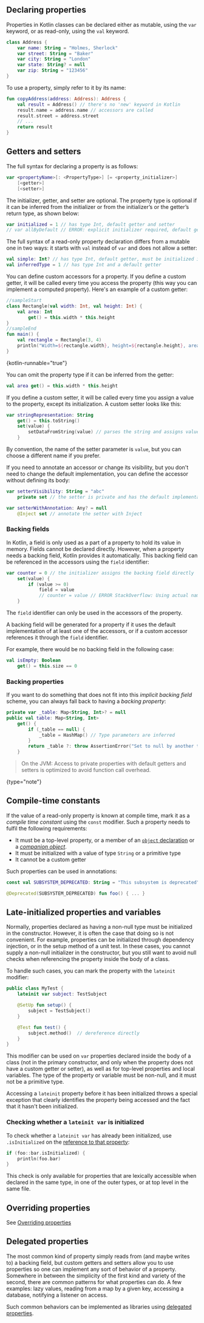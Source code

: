 [//]: # (title: Properties)

## Declaring properties

Properties in Kotlin classes can be declared either as mutable, using the `var` keyword, or as read-only, using the `val` keyword.

```kotlin
class Address {
    var name: String = "Holmes, Sherlock"
    var street: String = "Baker"
    var city: String = "London"
    var state: String? = null
    var zip: String = "123456"
}
```

To use a property, simply refer to it by its name:

```kotlin
fun copyAddress(address: Address): Address {
    val result = Address() // there's no 'new' keyword in Kotlin
    result.name = address.name // accessors are called
    result.street = address.street
    // ...
    return result
}
```

## Getters and setters

The full syntax for declaring a property is as follows:

```kotlin
var <propertyName>[: <PropertyType>] [= <property_initializer>]
    [<getter>]
    [<setter>]
```

The initializer, getter, and setter are optional. The property type is optional if it can be inferred from the initializer
or from the initializer’s or the getter’s return type, as shown below:

```kotlin
var initialized = 1 // has type Int, default getter and setter
// var allByDefault // ERROR: explicit initializer required, default getter and setter implied
```

The full syntax of a read-only property declaration differs from a mutable one in two ways: it starts with `val` instead
of `var` and does not allow a setter:

```kotlin
val simple: Int? // has type Int, default getter, must be initialized in constructor
val inferredType = 1 // has type Int and a default getter
```

You can define custom accessors for a property. If you define a custom getter, it will be called every time you access
the property (this way you can implement a computed property). Here's an example of a custom getter:

```kotlin
//sampleStart
class Rectangle(val width: Int, val height: Int) {
    val area: Int
        get() = this.width * this.height
}
//sampleEnd
fun main() {
    val rectangle = Rectangle(3, 4)
    println("Width=${rectangle.width}, height=${rectangle.height}, area=${rectangle.area}")
}
```
{kotlin-runnable="true"}

You can omit the property type if it can be inferred from the getter:

```kotlin
val area get() = this.width * this.height
```

If you define a custom setter, it will be called every time you assign a value to the property, except its initialization.
A custom setter looks like this:

```kotlin
var stringRepresentation: String
    get() = this.toString()
    set(value) {
        setDataFromString(value) // parses the string and assigns values to other properties
    }
```

By convention, the name of the setter parameter is `value`, but you can choose a different name if you prefer.

If you need to annotate an accessor or change its visibility, but you don't need to change the default implementation,
you can define the accessor without defining its body:

```kotlin
var setterVisibility: String = "abc"
    private set // the setter is private and has the default implementation

var setterWithAnnotation: Any? = null
    @Inject set // annotate the setter with Inject
```

### Backing fields

In Kotlin, a field is only used as a part of a property to hold its value in memory. Fields cannot be declared directly.
However, when a property needs a backing field, Kotlin provides it automatically. This backing field can be referenced in
the accessors using the `field` identifier:

```kotlin
var counter = 0 // the initializer assigns the backing field directly
    set(value) {
        if (value >= 0)
            field = value
            // counter = value // ERROR StackOverflow: Using actual name 'counter' would make setter recursive
    }
```

The `field` identifier can only be used in the accessors of the property.

A backing field will be generated for a property if it uses the default implementation of at least one of the accessors,
or if a custom accessor references it through the `field` identifier.

For example, there would be no backing field in the following case:

```kotlin
val isEmpty: Boolean
    get() = this.size == 0
```

### Backing properties

If you want to do something that does not fit into this _implicit backing field_ scheme, you can always fall back to having
a _backing property_:

```kotlin
private var _table: Map<String, Int>? = null
public val table: Map<String, Int>
    get() {
        if (_table == null) {
            _table = HashMap() // Type parameters are inferred
        }
        return _table ?: throw AssertionError("Set to null by another thread")
    }
```

> On the JVM: Access to private properties with default getters and setters is optimized to avoid function call overhead.
>
{type="note"}

## Compile-time constants

If the value of a read-only property is known at compile time, mark it as a _compile time constant_ using the `const` modifier.
Such a property needs to fulfil the following requirements:

* It must be a top-level property, or a member of an [`object` declaration](object-declarations.md#object-declarations-overview) or a _[companion object](object-declarations.md#companion-objects)_.
* It must be initialized with a value of type `String` or a primitive type
* It cannot be a custom getter

Such properties can be used in annotations:

```kotlin
const val SUBSYSTEM_DEPRECATED: String = "This subsystem is deprecated"

@Deprecated(SUBSYSTEM_DEPRECATED) fun foo() { ... }
```

## Late-initialized properties and variables

Normally, properties declared as having a non-null type must be initialized in the constructor.
However, it is often the case that doing so is not convenient. For example, properties can be initialized through dependency
injection, or in the setup method of a unit test. In these cases, you cannot supply a non-null initializer in the constructor,
but you still want to avoid null checks when referencing the property inside the body of a class.

To handle such cases, you can mark the property with the `lateinit` modifier:

```kotlin
public class MyTest {
    lateinit var subject: TestSubject

    @SetUp fun setup() {
        subject = TestSubject()
    }

    @Test fun test() {
        subject.method()  // dereference directly
    }
}
```

This modifier can be used on `var` properties declared inside the body of a class (not in the primary constructor,
and only when the property does not have a custom getter or setter), as well as for top-level properties and local variables.
The type of the property or variable must be non-null, and it must not be a primitive type.

Accessing a `lateinit` property before it has been initialized throws a special exception that clearly identifies the property
being accessed and the fact that it hasn't been initialized.

### Checking whether a `lateinit var` is initialized

To check whether a `lateinit var` has already been initialized, use `.isInitialized` on the [reference to that property](reflection.md#property-references):

```kotlin
if (foo::bar.isInitialized) {
    println(foo.bar)
}
```

This check is only available for properties that are lexically accessible when declared in the same type, in one of the
outer types, or at top level in the same file.

## Overriding properties

See [Overriding properties](inheritance.md#overriding-properties)

## Delegated properties

The most common kind of property simply reads from (and maybe writes to) a backing field, but custom getters and setters
allow you to use properties so one can implement any sort of behavior of a property.
Somewhere in between the simplicity of the first kind and variety of the second, there are common patterns for what properties
can do. A few examples: lazy values, reading from a map by a given key, accessing a database, notifying a listener on access.

Such common behaviors can be implemented as libraries using [delegated properties](delegated-properties.md).

